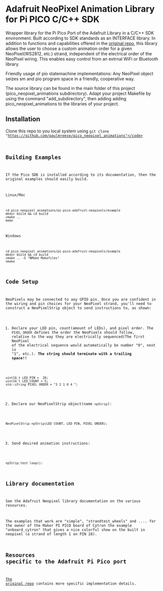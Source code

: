 # Adafruit NeoPixel Animation Library for Pi PICO C/C++ SDK

Wrapper library for the Pi Pico Port of the Adafruit Library in a C/C++ SDK environment.
Built according to SDK standards as an INTERFACE library. In addition to functions and capabilities offered in the [original repo](https://github.com/martinkooij/pi-pico-adafruit-neopixels), this library allows the user to choose a custom animation order for a given NeoPixel(WS2812, etc.) strand, independent of the electrical order of the NeoPixel wiring. This enables easy control from an extrnal WiFi or Bluetooth library.

Friendly usage of pio statemachine implementations: Any NeoPixel object seizes sm and pio program space in a friendly, cooperative way.

The source library can be found in the main folder of this project (pico_neopixel_animations subdirectory). Adapt your project Makefile by using the command "add_subdirectory", then adding adding pico_neopixel_animations to the libraries of your project.

## Installation
Clone this repo to you local system using
<code>git clone "https://github.com/paulmreese/pico_neopixel_animations"</code>


## Building Examples
If the Pico SDK is installed according to its documentation, then the original examples should easily build.

Linux/Mac
````
cd pico_neopixel_animations/pi-pico-adafruit-neopixels/example
mkdir build && cd build
cmake ..
make
````
Windows
````
cd pico_neopixel_animations/pi-pico-adafruit-neopixels/example
mkdir build && cd build
cmake .. -G "NMake Makefiles"
nmake
````

## Code Setup
NeoPixels may be connected to any GPIO pin. Once you are confident in the wiring and pin choices for your NeoPixel strand, you'll need to construct a NeoPixelStrip object to send instructions to, as shown:
1. Declare your LED pin, count(amount of LEDs), and pixel order. The `PIXEL_ORDER` defines the order the NeoPixels should follow, relative to the way they are electrically sequenced(The first NeoPixel of the electrical sequence would automatically be number "0", next is "1", etc.). **The string should terminate with a trailing space!!**
````
uint16_t LED_PIN =  28;
uint16_t LED_COUNT = 5;
std::string PIXEL_ORDER = "3 2 1 0 4 ";
````
2. Declare our NeoPixelStrip object(name `npStrip`):
````
NeoPixelStrip npStrip(LED_COUNT, LED_PIN, PIXEL_ORDER);
````
3. Send desired animation instructions:
````
npStrip.test_loop();
````

## Library documentation
See the Adafruit Neopixel library documentation on the various resources.

The examples that work are "simple", "strandtest_wheels" and ....
for the owner of the Maker PI PICO board of Cytron the example "onboard_cytron" that gives a nice colorful show on the built in neopixel (a strand of length 1 on PIN 28).

## Resources specific to the Adafruit Pi Pico port
[The original repo](https://github.com/martinkooij/pi-pico-adafruit-neopixels) contains more specific implementation details.
